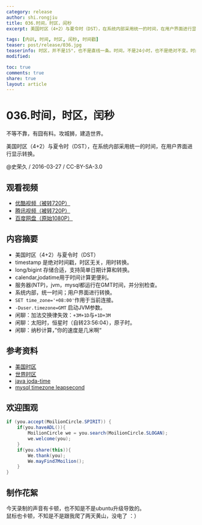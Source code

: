 ```yaml
---
category: release
author: shi.rongjiu
title: 036.时间，时区，闰秒
excerpt: 美国时区（4+2）与夏令时（DST），在系统内部采用统一的时间，在用户界面进行显示转换。

tags: [内训, 时间, 时区, 闰秒, 时间戳]
teaser: post/release/036.jpg
teaserinfo: 时区，并不是15°，也不是直线一条。时间，不是24小时，也不是绝对不变。时间，太可怕啦～
modified: 

toc: true
comments: true
share: true
layout: article
---
```


# 036.时间，时区，闰秒

不等不靠，有囧有料。攻城狮，建造世界。  

美国时区（4+2）与夏令时（DST），在系统内部采用统一的时间，在用户界面进行显示转换。

@史荣久 / 2016-03-27 / CC-BY-SA-3.0  

## 观看视频

  * [优酷视频（被转720P）](http://v.youku.com/v_show/id_XMTUxNDE5OTM4MA==.html)
  * [腾讯视频（被转720P）](http://v.qq.com/x/page/d01902jjdr0.html)
  * [百度网盘（原始1080P）](http://pan.baidu.com/s/1jI0xVnS)
  
## 内容摘要

  * 美国时区（4+2）与夏令时（DST）
  * timestamp 是绝对时间戳，时区无关，用时转换。
  * long/bigint 存储合适，支持简单日期计算和转换。
  * calendar,jodatime用于时间计算更便利。
  * 服务器(NTP)，jvm，mysql都运行在GMT时间，并分别检查。
  * 系统内部，统一时间；用户界面进行转换。
  * `SET time_zone='+08:00'`作用于当前连接。
  * `-Duser.timezone=GMT` 启动JVM参数。
  * 闲聊：加法交换律失效：`+3M+1D`与`+1D+3M`
  * 闲聊：太阳时，恒星时（自转23:56:04），原子时。
  * 闲聊：纳秒计算，”你的速度是几米啊“

## 参考资料

  * [美国时区](http://www.1blueplanet.com/world_time_zones/cn/usa_time_zones.html)
  * [世界时区](http://www.timedate.cn/time/timezone.htm)
  * [java joda-time](http://www.joda.org/joda-time/)
  * [mysql timezone leapsecond](http://dev.mysql.com/doc/refman/5.6/en/time-zone-leap-seconds.html)

## 欢迎围观

``` java
if (you.accept(MoilionCircle.SPIRIT)) {
    if(you.haveADL()){
        MoilionCircle we = you.search(MoilionCircle.SLOGAN);
        we.welcome(you);
    }
    if(you.share(this)){
        We.thank(you);
        We.mayFind7Moilion();
    }
}
```

## 制作花絮

今天录制的声音有卡顿，也不知是不是ubuntu升级导致的。  
鼠标也卡顿，不知是不是跟我爬了两天黄山，没电了 ：）